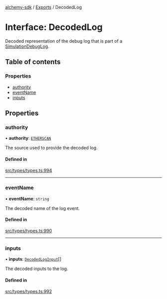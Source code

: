 [alchemy-sdk](../README.md) / [Exports](../modules.md) / DecodedLog

# Interface: DecodedLog

Decoded representation of the debug log that is part of a
[SimulationDebugLog](SimulationDebugLog.md).

## Table of contents

### Properties

- [authority](DecodedLog.md#authority)
- [eventName](DecodedLog.md#eventname)
- [inputs](DecodedLog.md#inputs)

## Properties

### authority

• **authority**: [`ETHERSCAN`](../enums/DecodingAuthority.md#etherscan)

The source used to provide the decoded log.

#### Defined in

[src/types/types.ts:994](https://github.com/alchemyplatform/alchemy-sdk-js/blob/44aa50c/src/types/types.ts#L994)

___

### eventName

• **eventName**: `string`

The decoded name of the log event.

#### Defined in

[src/types/types.ts:990](https://github.com/alchemyplatform/alchemy-sdk-js/blob/44aa50c/src/types/types.ts#L990)

___

### inputs

• **inputs**: [`DecodedLogInput`](DecodedLogInput.md)[]

The decoded inputs to the log.

#### Defined in

[src/types/types.ts:992](https://github.com/alchemyplatform/alchemy-sdk-js/blob/44aa50c/src/types/types.ts#L992)

